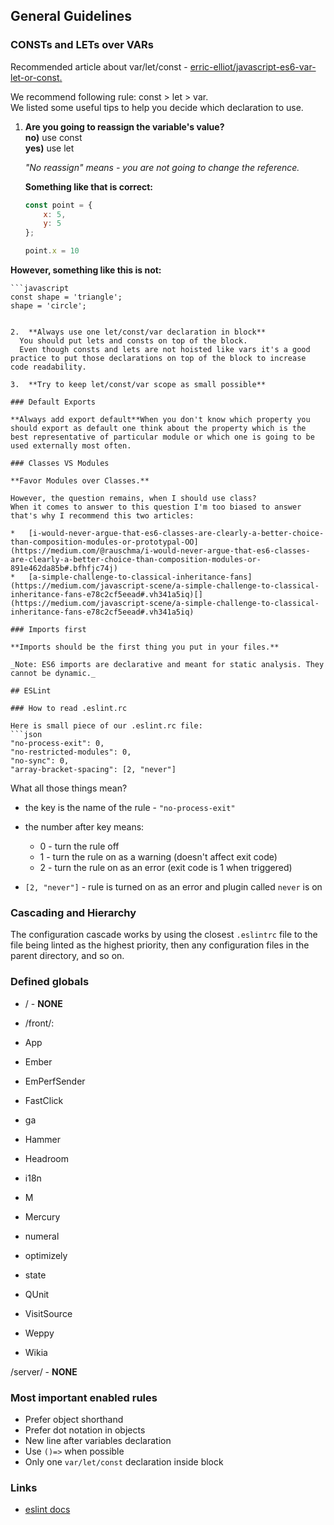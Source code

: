 
## General Guidelines

### CONSTs and LETs over VARs

Recommended article about var/let/const - [erric-elliot/javascript-es6-var-let-or-const](https://medium.com/javascript-scene/javascript-es6-var-let-or-const-ba58b8dcde75#.uw6acfhkw)[.](https://medium.com/javascript-scene/javascript-es6-var-let-or-const-ba58b8dcde75#.uw6acfhkw)

We recommend following rule: const > let > var.  
We listed some useful tips to help you decide which declaration to use.

1.  **Are you going to reassign the variable's value?**  
    **no)** use const  
    **yes)** use let

    _"No reassign" means - you are not going to change the reference._  
    
    **Something like that is correct:**

    ```javascript
    const point = {
        x: 5,
        y: 5
    };
    
    point.x = 10
    ```

   **However, something like this is not:**

    ```javascript
    const shape = 'triangle';
    shape = 'circle';
  ```

2.  **Always use one let/const/var declaration in block**  
    You should put lets and consts on top of the block.  
    Even though consts and lets are not hoisted like vars it's a good practice to put those declarations on top of the block to increase code readability.  
    
3.  **Try to keep let/const/var scope as small possible**

### Default Exports

**Always add export default**When you don't know which property you should export as default one think about the property which is the best representative of particular module or which one is going to be used externally most often.

### Classes VS Modules

**Favor Modules over Classes.**

However, the question remains, when I should use class?  
When it comes to answer to this question I'm too biased to answer that's why I recommend this two articles:

*   [i-would-never-argue-that-es6-classes-are-clearly-a-better-choice-than-composition-modules-or-prototypal-OO](https://medium.com/@rauschma/i-would-never-argue-that-es6-classes-are-clearly-a-better-choice-than-composition-modules-or-891e462da85b#.bfhfjc74j)
*   [a-simple-challenge-to-classical-inheritance-fans](https://medium.com/javascript-scene/a-simple-challenge-to-classical-inheritance-fans-e78c2cf5eead#.vh341a5iq)[](https://medium.com/javascript-scene/a-simple-challenge-to-classical-inheritance-fans-e78c2cf5eead#.vh341a5iq)

### Imports first

**Imports should be the first thing you put in your files.**  

_Note: ES6 imports are declarative and meant for static analysis. They cannot be dynamic._  

## ESLint

### How to read .eslint.rc

Here is small piece of our .eslint.rc file:
```json
"no-process-exit": 0,
"no-restricted-modules": 0,
"no-sync": 0,
"array-bracket-spacing": [2, "never"]
```
What all those things mean?

*   the key is the name of the rule - `"no-process-exit"`
*   the number after key means:  

    *   0 - turn the rule off
    *   1 - turn the rule on as a warning (doesn't affect exit code)
    *   2 - turn the rule on as an error (exit code is 1 when triggered)
*   `[2, "never"]` - rule is turned on as an error and plugin called `never` is on 

### Cascading and Hierarchy

The configuration cascade works by using the closest `.eslintrc` file to the file being linted as the highest priority, then any configuration files in the parent directory, and so on.

### Defined globals

*   / - **NONE**
*   /front/:  

  * App
  * Ember
  * EmPerfSender
  * FastClick
  * ga
  * Hammer
  * Headroom
  * i18n
  * M
  * Mercury
  * numeral
  * optimizely
  * state
  * QUnit
  * VisitSource
  * Weppy
  * Wikia

/server/ - **NONE**

### Most important enabled rules

*   Prefer object shorthand
*   Prefer dot notation in objects
*   New line after variables declaration
*   Use `()=>` when possible
*   Only one `var/let/const` declaration inside block

### Links

*   [eslint docs](http://eslint.org/)

</div>
